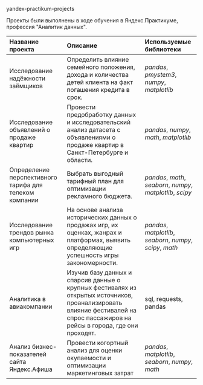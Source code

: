 yandex-practikum-projects

Проекты были выполнены в ходе обучения в Яндекс.Практикуме, профессия "Аналитик данных".

| Название проекта | Описание | Используемые библиотеки |
| :---------------------- | :---------------------- | :---------------------- |
| Исследование надёжности заёмщиков | Определить влияние семейного положения, дохода и количества детей клиента на факт погашения кредита в срок. | *pandas*, *pmystem3*, *numpy*, *matplotlib* |
| Исследование объявлений о продаже квартир | Провести предобработку данных  и исследовательский анализ датасета с объявлениями о продаже квартир в Санкт-Петербурге и области. | *pandas*, *numpy*, *math*, *matplotlib* |
| Определение перспективного тарифа для телеком компании | Выбрать выгодный тарифный план для оптимизации рекламного бюджета. | *pandas*, *math*, *seaborn*, *numpy*, *matplotlib*, *scipy* |
| Исследование трендов рынка компьютерных игр | На основе анализа исторических данных о продажах игр, их оценках, жанрах и платформах, выявить определяющие успешность игры закономерности. | *pandas*, *matplotlib*, *seaborn*, *numpy*, *scipy*, *math* |
| Аналитика в авиакомпании                               | Изучив базу данных и спарсив данные о крупных фестивалях из открытых источников, проанализировать влияние фестивалей на спрос пассажиров на рейсы в города, где они проходят. | sql, requests, pandas                                       |
| Анализ бизнес-показателей сайта Яндекс.Афиша           | Провести когортный анализ для оценки окупаемости и оптимизации маркетинговых затрат | *pandas*, *matplotlib*, *seaborn*, *numpy*, *math*          |
